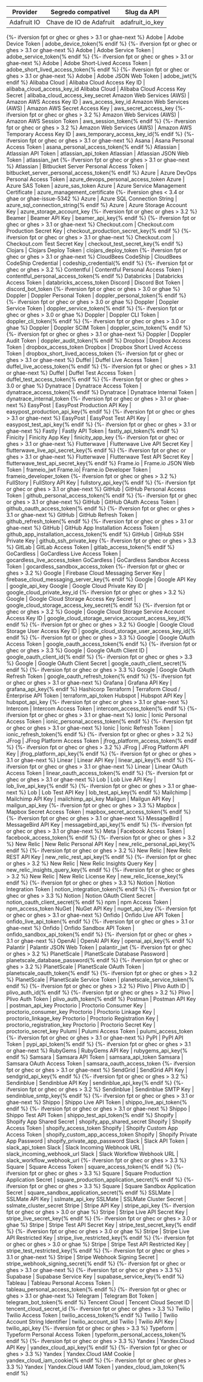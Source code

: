 | Provider    | Segredo compatível      | Slug da API       |
| ----------- | ----------------------- | ----------------- |
| Adafruit IO | Chave de IO de Adafruit | adafruit_io_key |
{%- ifversion fpt or ghec or ghes > 3.1 or ghae-next %}
Adobe | Adobe Device Token | adobe_device_token{% endif %}
{%- ifversion fpt or ghec or ghes > 3.1 or ghae-next %}
Adobe | Adobe Service Token | adobe_service_token{% endif %}
{%- ifversion fpt or ghec or ghes > 3.1 or ghae-next %}
Adobe | Adobe Short-Lived Access Token | adobe_short_lived_access_token{% endif %}
{%- ifversion fpt or ghec or ghes > 3.1 or ghae-next %}
Adobe | Adobe JSON Web Token | adobe_jwt{% endif %} Alibaba Cloud | Alibaba Cloud Access Key ID | alibaba_cloud_access_key_id Alibaba Cloud | Alibaba Cloud Access Key Secret | alibaba_cloud_access_key_secret Amazon Web Services (AWS) | Amazon AWS Access Key ID | aws_access_key_id Amazon Web Services (AWS) | Amazon AWS Secret Access Key | aws_secret_access_key
{%- ifversion fpt or ghec or ghes > 3.2 %}
Amazon Web Services (AWS) | Amazon AWS Session Token | aws_session_token{% endif %}
{%- ifversion fpt or ghec or ghes > 3.2 %}
Amazon Web Services (AWS) | Amazon AWS Temporary Access Key ID | aws_temporary_access_key_id{% endif %}
{%- ifversion fpt or ghec or ghes > 3.1 or ghae-next %}
Asana | Asana Personal Access Token | asana_personal_access_token{% endif %} Atlassian | Atlassian API Token | atlassian_api_token Atlassian | Atlassian JSON Web Token | atlassian_jwt
{%- ifversion fpt or ghec or ghes > 3.1 or ghae-next %}
Atlassian | Bitbucket Server Personal Access Token | bitbucket_server_personal_access_token{% endif %} Azure | Azure DevOps Personal Access Token | azure_devops_personal_access_token Azure | Azure SAS Token | azure_sas_token Azure | Azure Service Management Certificate | azure_management_certificate
{%- ifversion ghes < 3.4 or ghae or ghae-issue-5342 %}
Azure | Azure SQL Connection String | azure_sql_connection_string{% endif %} Azure | Azure Storage Account Key | azure_storage_account_key
{%- ifversion fpt or ghec or ghes > 3.2 %}
Beamer | Beamer API Key | beamer_api_key{% endif %}
{%- ifversion fpt or ghec or ghes > 3.1 or ghae-next %}
Checkout.com | Checkout.com Production Secret Key | checkout_production_secret_key{% endif %}
{%- ifversion fpt or ghec or ghes > 3.1 or ghae-next %}
Checkout.com | Checkout.com Test Secret Key | checkout_test_secret_key{% endif %} Clojars | Clojars Deploy Token | clojars_deploy_token
{%- ifversion fpt or ghec or ghes > 3.1 or ghae-next %}
CloudBees CodeShip | CloudBees CodeShip Credential | codeship_credential{% endif %}
{%- ifversion fpt or ghec or ghes > 3.2 %}
Contentful | Contentful Personal Access Token | contentful_personal_access_token{% endif %} Databricks | Databricks Access Token | databricks_access_token Discord | Discord Bot Token | discord_bot_token
{%- ifversion fpt or ghec or ghes > 3.0 or ghae %}
Doppler | Doppler Personal Token | doppler_personal_token{% endif %}
{%- ifversion fpt or ghec or ghes > 3.0 or ghae %}
Doppler | Doppler Service Token | doppler_service_token{% endif %}
{%- ifversion fpt or ghec or ghes > 3.0 or ghae %}
Doppler | Doppler CLI Token | doppler_cli_token{% endif %}
{%- ifversion fpt or ghec or ghes > 3.0 or ghae %}
Doppler | Doppler SCIM Token | doppler_scim_token{% endif %}
{%- ifversion fpt or ghec or ghes > 3.1 or ghae-next %}
Doppler | Doppler Audit Token | doppler_audit_token{% endif %} Dropbox | Dropbox Access Token | dropbox_access_token Dropbox | Dropbox Short Lived Access Token | dropbox_short_lived_access_token
{%- ifversion fpt or ghec or ghes > 3.1 or ghae-next %}
Duffel | Duffel Live Access Token | duffel_live_access_token{% endif %}
{%- ifversion fpt or ghec or ghes > 3.1 or ghae-next %}
Duffel | Duffel Test Access Token | duffel_test_access_token{% endif %}
{%- ifversion fpt or ghec or ghes > 3.0 or ghae %}
Dynatrace | Dynatrace Access Token | dynatrace_access_token{% endif %} Dynatrace | Dynatrace Internal Token | dynatrace_internal_token
{%- ifversion fpt or ghec or ghes > 3.1 or ghae-next %}
EasyPost | EasyPost Production API Key | easypost_production_api_key{% endif %}
{%- ifversion fpt or ghec or ghes > 3.1 or ghae-next %}
EasyPost | EasyPost Test API Key | easypost_test_api_key{% endif %}
{%- ifversion fpt or ghec or ghes > 3.1 or ghae-next %}
Fastly | Fastly API Token | fastly_api_token{% endif %} Finicity | Finicity App Key | finicity_app_key
{%- ifversion fpt or ghec or ghes > 3.1 or ghae-next %}
Flutterwave | Flutterwave Live API Secret Key | flutterwave_live_api_secret_key{% endif %}
{%- ifversion fpt or ghec or ghes > 3.1 or ghae-next %}
Flutterwave | Flutterwave Test API Secret Key | flutterwave_test_api_secret_key{% endif %} Frame.io | Frame.io JSON Web Token | frameio_jwt Frame.io| Frame.io Developer Token | frameio_developer_token
{%- ifversion fpt or ghec or ghes > 3.2 %}
FullStory | FullStory API Key | fullstory_api_key{% endif %}
{%- ifversion fpt or ghec or ghes > 3.1 or ghae-next %}
GitHub | GitHub Personal Access Token | github_personal_access_token{% endif %}
{%- ifversion fpt or ghec or ghes > 3.1 or ghae-next %}
GitHub | GitHub OAuth Access Token | github_oauth_access_token{% endif %}
{%- ifversion fpt or ghec or ghes > 3.1 or ghae-next %}
GitHub | GitHub Refresh Token | github_refresh_token{% endif %}
{%- ifversion fpt or ghec or ghes > 3.1 or ghae-next %}
GitHub | GitHub App Installation Access Token | github_app_installation_access_token{% endif %} GitHub | GitHub SSH Private Key | github_ssh_private_key
{%- ifversion fpt or ghec or ghes > 3.3 %}
GitLab | GitLab Access Token | gitlab_access_token{% endif %} GoCardless | GoCardless Live Access Token | gocardless_live_access_token GoCardless | GoCardless Sandbox Access Token | gocardless_sandbox_access_token
{%- ifversion fpt or ghec or ghes > 3.2 %}
Google | Firebase Cloud Messaging Server Key | firebase_cloud_messaging_server_key{% endif %} Google | Google API Key | google_api_key Google | Google Cloud Private Key ID | google_cloud_private_key_id
{%- ifversion fpt or ghec or ghes > 3.2 %}
Google | Google Cloud Storage Access Key Secret | google_cloud_storage_access_key_secret{% endif %}
{%- ifversion fpt or ghec or ghes > 3.2 %}
Google | Google Cloud Storage Service Account Access Key ID | google_cloud_storage_service_account_access_key_id{% endif %}
{%- ifversion fpt or ghec or ghes > 3.2 %}
Google | Google Cloud Storage User Access Key ID | google_cloud_storage_user_access_key_id{% endif %}
{%- ifversion fpt or ghec or ghes > 3.3 %}
Google | Google OAuth Access Token | google_oauth_access_token{% endif %}
{%- ifversion fpt or ghec or ghes > 3.3 %}
Google | Google OAuth Client ID | google_oauth_client_id{% endif %}
{%- ifversion fpt or ghec or ghes > 3.3 %}
Google | Google OAuth Client Secret | google_oauth_client_secret{% endif %}
{%- ifversion fpt or ghec or ghes > 3.3 %}
Google | Google OAuth Refresh Token | google_oauth_refresh_token{% endif %}
{%- ifversion fpt or ghec or ghes > 3.1 or ghae-next %}
Grafana | Grafana API Key | grafana_api_key{% endif %} Hashicorp Terraform | Terraform Cloud / Enterprise API Token | terraform_api_token Hubspot | Hubspot API Key | hubspot_api_key
{%- ifversion fpt or ghec or ghes > 3.1 or ghae-next %}
Intercom | Intercom Access Token | intercom_access_token{% endif %}
{%- ifversion fpt or ghec or ghes > 3.1 or ghae-next %}
Ionic | Ionic Personal Access Token | ionic_personal_access_token{% endif %}
{%- ifversion fpt or ghec or ghes > 3.1 or ghae-next %}
Ionic | Ionic Refresh Token | ionic_refresh_token{% endif %}
{%- ifversion fpt or ghec or ghes > 3.2 %}
JFrog | JFrog Platform Access Token | jfrog_platform_access_token{% endif %}
{%- ifversion fpt or ghec or ghes > 3.2 %}
JFrog | JFrog Platform API Key | jfrog_platform_api_key{% endif %}
{%- ifversion fpt or ghec or ghes > 3.1 or ghae-next %}
Linear | Linear API Key | linear_api_key{% endif %}
{%- ifversion fpt or ghec or ghes > 3.1 or ghae-next %}
Linear | Linear OAuth Access Token | linear_oauth_access_token{% endif %}
{%- ifversion fpt or ghec or ghes > 3.1 or ghae-next %}
Lob | Lob Live API Key | lob_live_api_key{% endif %}
{%- ifversion fpt or ghec or ghes > 3.1 or ghae-next %}
Lob | Lob Test API Key | lob_test_api_key{% endif %} Mailchimp | Mailchimp API Key | mailchimp_api_key Mailgun | Mailgun API Key | mailgun_api_key
{%- ifversion fpt or ghec or ghes > 3.3 %}
Mapbox | Mapbox Secret Access Token | mapbox_secret_access_token{% endif %}
{%- ifversion fpt or ghec or ghes > 3.1 or ghae-next %}
MessageBird | MessageBird API Key | messagebird_api_key{% endif %}
{%- ifversion fpt or ghec or ghes > 3.1 or ghae-next %}
Meta | Facebook Access Token | facebook_access_token{% endif %}
{%- ifversion fpt or ghec or ghes > 3.2 %}
New Relic | New Relic Personal API Key | new_relic_personal_api_key{% endif %}
{%- ifversion fpt or ghec or ghes > 3.2 %}
New Relic | New Relic REST API Key | new_relic_rest_api_key{% endif %}
{%- ifversion fpt or ghec or ghes > 3.2 %}
New Relic | New Relic Insights Query Key | new_relic_insights_query_key{% endif %}
{%- ifversion fpt or ghec or ghes > 3.2 %}
New Relic | New Relic License Key | new_relic_license_key{% endif %}
{%- ifversion fpt or ghec or ghes > 3.3 %}
Notion | Notion Integration Token | notion_integration_token{% endif %}
{%- ifversion fpt or ghec or ghes > 3.3 %}
Notion | Notion OAuth Client Secret | notion_oauth_client_secret{% endif %} npm | npm Access Token | npm_access_token NuGet | NuGet API Key | nuget_api_key
{%- ifversion fpt or ghec or ghes > 3.1 or ghae-next %}
Onfido | Onfido Live API Token | onfido_live_api_token{% endif %}
{%- ifversion fpt or ghec or ghes > 3.1 or ghae-next %}
Onfido | Onfido Sandbox API Token | onfido_sandbox_api_token{% endif %}
{%- ifversion fpt or ghec or ghes > 3.1 or ghae-next %}
OpenAI | OpenAI API Key | openai_api_key{% endif %} Palantir | Palantir JSON Web Token | palantir_jwt
{%- ifversion fpt or ghec or ghes > 3.2 %}
PlanetScale | PlanetScale Database Password | planetscale_database_password{% endif %}
{%- ifversion fpt or ghec or ghes > 3.2 %}
PlanetScale | PlanetScale OAuth Token | planetscale_oauth_token{% endif %}
{%- ifversion fpt or ghec or ghes > 3.2 %}
PlanetScale | PlanetScale Service Token | planetscale_service_token{% endif %}
{%- ifversion fpt or ghec or ghes > 3.2 %}
Plivo | Plivo Auth ID | plivo_auth_id{% endif %}
{%- ifversion fpt or ghec or ghes > 3.2 %}
Plivo | Plivo Auth Token | plivo_auth_token{% endif %} Postman | Postman API Key | postman_api_key Proctorio | Proctorio Consumer Key | proctorio_consumer_key Proctorio | Proctorio Linkage Key | proctorio_linkage_key Proctorio | Proctorio Registration Key | proctorio_registration_key Proctorio | Proctorio Secret Key | proctorio_secret_key Pulumi | Pulumi Access Token | pulumi_access_token
{%- ifversion fpt or ghec or ghes > 3.1 or ghae-next %}
PyPI | PyPI API Token | pypi_api_token{% endif %}
{%- ifversion fpt or ghec or ghes > 3.1 or ghae-next %}
RubyGems | RubyGems API Key | rubygems_api_key{% endif %} Samsara | Samsara API Token | samsara_api_token Samsara | Samsara OAuth Access Token | samsara_oauth_access_token
{%- ifversion fpt or ghec or ghes > 3.1 or ghae-next %}
SendGrid | SendGrid API Key | sendgrid_api_key{% endif %}
{%- ifversion fpt or ghec or ghes > 3.2 %}
Sendinblue | Sendinblue API Key | sendinblue_api_key{% endif %}
{%- ifversion fpt or ghec or ghes > 3.2 %}
Sendinblue | Sendinblue SMTP Key | sendinblue_smtp_key{% endif %}
{%- ifversion fpt or ghec or ghes > 3.1 or ghae-next %}
Shippo | Shippo Live API Token | shippo_live_api_token{% endif %}
{%- ifversion fpt or ghec or ghes > 3.1 or ghae-next %}
Shippo | Shippo Test API Token | shippo_test_api_token{% endif %} Shopify | Shopify App Shared Secret | shopify_app_shared_secret Shopify | Shopify Access Token | shopify_access_token Shopify | Shopify Custom App Access Token | shopify_custom_app_access_token Shopify | Shopify Private App Password | shopify_private_app_password Slack | Slack API Token | slack_api_token Slack | Slack Incoming Webhook URL | slack_incoming_webhook_url Slack | Slack Workflow Webhook URL | slack_workflow_webhook_url
{%- ifversion fpt or ghec or ghes > 3.3 %}
Square | Square Access Token | square_access_token{% endif %}
{%- ifversion fpt or ghec or ghes > 3.3 %}
Square | Square Production Application Secret | square_production_application_secret{% endif %}
{%- ifversion fpt or ghec or ghes > 3.3 %}
Square | Square Sandbox Application Secret | square_sandbox_application_secret{% endif %} SSLMate | SSLMate API Key | sslmate_api_key SSLMate | SSLMate Cluster Secret | sslmate_cluster_secret Stripe | Stripe API Key | stripe_api_key
{%- ifversion fpt or ghec or ghes > 3.0 or ghae %}
Stripe | Stripe Live API Secret Key | stripe_live_secret_key{% endif %}
{%- ifversion fpt or ghec or ghes > 3.0 or ghae %}
Stripe | Stripe Test API Secret Key | stripe_test_secret_key{% endif %}
{%- ifversion fpt or ghec or ghes > 3.0 or ghae %}
Stripe | Stripe Live API Restricted Key | stripe_live_restricted_key{% endif %}
{%- ifversion fpt or ghec or ghes > 3.0 or ghae %}
Stripe | Stripe Test API Restricted Key | stripe_test_restricted_key{% endif %}
{%- ifversion fpt or ghec or ghes > 3.1 or ghae-next %}
Stripe | Stripe Webhook Signing Secret | stripe_webhook_signing_secret{% endif %}
{%- ifversion fpt or ghec or ghes > 3.1 or ghae-next %}
{%- ifversion fpt or ghec or ghes > 3.3 %}
Supabase | Supabase Service Key | supabase_service_key{% endif %} Tableau | Tableau Personal Access Token | tableau_personal_access_token{% endif %}
{%- ifversion fpt or ghec or ghes > 3.1 or ghae-next %}
Telegram | Telegram Bot Token | telegram_bot_token{% endif %} Tencent Cloud | Tencent Cloud Secret ID | tencent_cloud_secret_id
{%- ifversion fpt or ghec or ghes > 3.3 %}
Twilio | Twilio Access Token | twilio_access_token{% endif %} Twilio | Twilio Account String Identifier | twilio_account_sid Twilio | Twilio API Key | twilio_api_key
{%- ifversion fpt or ghec or ghes > 3.3 %}
Typeform | Typeform Personal Access Token | typeform_personal_access_token{% endif %}
{%- ifversion fpt or ghec or ghes > 3.3 %}
Yandex | Yandex.Cloud API Key | yandex_cloud_api_key{% endif %}
{%- ifversion fpt or ghec or ghes > 3.3 %}
Yandex | Yandex.Cloud IAM Cookie | yandex_cloud_iam_cookie{% endif %}
{%- ifversion fpt or ghec or ghes > 3.3 %}
Yandex | Yandex.Cloud IAM Token | yandex_cloud_iam_token{% endif %}
